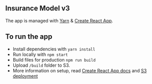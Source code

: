 ## Insurance Model v3

The app is managed with [Yarn](https://yarnpkg.com) & [Create React App](https://github.com/facebookincubator/create-react-app).

## To run the app
- Install dependencies with `yarn install`
- Run locally with `npm start`
- Build files for production `npm run build`
- Upload `/build` folder to S3.
- More information on setup, read [Create React App docs](https://github.com/facebookincubator/create-react-app) and [S3 deployment](https://medium.com/@omgwtfmarc/deploying-create-react-app-to-s3-or-cloudfront-48dae4ce0af)
